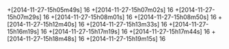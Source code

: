 +[2014-11-27-15h05m49s] 16
+[2014-11-27-15h07m02s] 16
+[2014-11-27-15h07m29s] 16
+[2014-11-27-15h08m01s] 16
+[2014-11-27-15h08m50s] 16
+[2014-11-27-15h12m40s] 16
+[2014-11-27-15h13m33s] 16
+[2014-11-27-15h16m19s] 16
+[2014-11-27-15h17m19s] 16
+[2014-11-27-15h17m44s] 16
+[2014-11-27-15h18m48s] 16
+[2014-11-27-15h19m15s] 16
